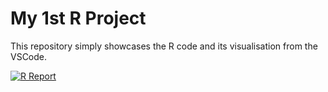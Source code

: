 # My 1st R Project

This repository simply showcases the R code and its visualisation from the VSCode.

[![R Report](https://img.shields.io/badge/Live-Report-blue)](https://widlysala.github.io/1stRProject/)


